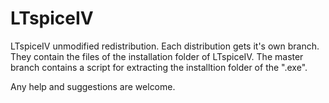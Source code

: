 # LTspiceIV
LTspiceIV unmodified redistribution. Each distribution gets it's own branch. They contain the files of the installation folder of LTspiceIV.
The master branch contains a script for extracting the installtion folder of the ".exe".

Any help and suggestions are welcome.
